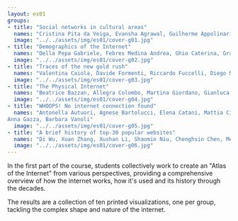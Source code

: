 ```yaml
---
layout: es01
groups:
- title: "Social networks in cultural areas"
  names: "Cristina Pita da Veiga, Evansha Agrawal, Guilherme Appolinario, Maria Almeida, Natalia Malaver, Rebeca Vittorazo"
  image: "../../assets/img/es01/cover-g01.jpg"
- title: "Demographics of the Internet"
  names: "Della Pepa Gabriele, Febres Medina Andrea, Ghio Caterina, Granzotto Francesca, Rondi Paola, Stefani Elena"
  image: "../../assets/img/es01/cover-g02.jpg"
- title: "Traces of the new gold rush"
  names: "Valentina Caiola, Davide Formenti, Riccardo Fuccelli, Diego Morra, Francesco Mugnaini, Andrea Pronzati"
  image: "../../assets/img/es01/cover-g03.jpg"
- title: "The Physical Internet"
  names: "Beatrice Bazzan, Allegra Colombo, Martina Giordano, Gianluca Misto, Ludovica Piro, Irina Stojsic"
  image: "../../assets/img/es01/cover-g04.jpg"
- title: "WHOOPS! No internet connection found"
  names: "Antonella Autuori, Agnese Bartolucci, Elena Catani, Mattia Cittadino,
Anna Gazza, Barbara Vanoli"
  image: "../../assets/img/es01/cover-g05.jpg"
- title: "A brief history of top-30 popular websites"
  names: "Di Wu, Xuan Zhang, Xushan Li, Shaomin Niu, Chenghsin Chen, Mengxue Jin"
  image: "../../assets/img/es01/cover-g06.jpg"
---
```


In the first part of the course, students collectively work to create an "Atlas of the Internet" from various perspectives, providing a comprehensive overview of how the internet works, how it's used and its history through the decades.

The results are a collection of ten printed visualizations, one per group, tackling the complex shape and nature of the internet.
